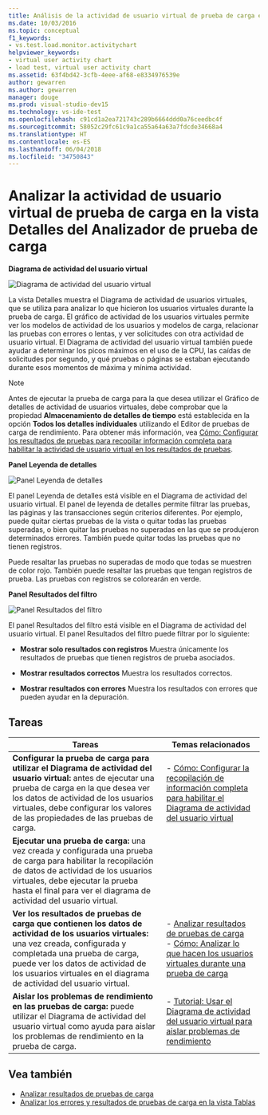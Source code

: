 ```yaml
---
title: Análisis de la actividad de usuario virtual de prueba de carga en Visual Studio
ms.date: 10/03/2016
ms.topic: conceptual
f1_keywords:
- vs.test.load.monitor.activitychart
helpviewer_keywords:
- virtual user activity chart
- load test, virtual user activity chart
ms.assetid: 63f4bd42-3cfb-4eee-af68-e8334976539e
author: gewarren
ms.author: gewarren
manager: douge
ms.prod: visual-studio-dev15
ms.technology: vs-ide-test
ms.openlocfilehash: c91cd1a2ea721743c289b6664ddd0a76ceedbc4f
ms.sourcegitcommit: 58052c29fc61c9a1ca55a64a63a7fdcde34668a4
ms.translationtype: HT
ms.contentlocale: es-ES
ms.lasthandoff: 06/04/2018
ms.locfileid: "34750843"
---
```

# <a name="analyzing-load-test-virtual-user-activity-in-the-details-view-of-the-load-test-analyzer"></a>Analizar la actividad de usuario virtual de prueba de carga en la vista Detalles del Analizador de prueba de carga

**Diagrama de actividad del usuario virtual**

 ![Diagrama de actividad del usuario virtual](../test/media/virtual_actchart.png)

 La vista Detalles muestra el Diagrama de actividad de usuarios virtuales, que se utiliza para analizar lo que hicieron los usuarios virtuales durante la prueba de carga. El gráfico de actividad de los usuarios virtuales permite ver los modelos de actividad de los usuarios y modelos de carga, relacionar las pruebas con errores o lentas, y ver solicitudes con otra actividad de usuario virtual. El Diagrama de actividad del usuario virtual también puede ayudar a determinar los picos máximos en el uso de la CPU, las caídas de solicitudes por segundo, y qué pruebas o páginas se estaban ejecutando durante esos momentos de máxima y mínima actividad.

> [!NOTE]
> Antes de ejecutar la prueba de carga para la que desea utilizar el Gráfico de detalles de actividad de usuarios virtuales, debe comprobar que la propiedad **Almacenamiento de detalles de tiempo** está establecida en la opción **Todos los detalles individuales** utilizando el Editor de pruebas de carga de rendimiento. Para obtener más información, vea [Cómo: Configurar los resultados de pruebas para recopilar información completa para habilitar la actividad de usuario virtual en los resultados de pruebas](../test/how-to-configure-load-tests-to-collect-full-details.md).

 **Panel Leyenda de detalles**

 ![Panel Leyenda de detalles](../test/media/ltest_detailslegend.png)

 El panel Leyenda de detalles está visible en el Diagrama de actividad del usuario virtual. El panel de leyenda de detalles permite filtrar las pruebas, las páginas y las transacciones según criterios diferentes. Por ejemplo, puede quitar ciertas pruebas de la vista o quitar todas las pruebas superadas, o bien quitar las pruebas no superadas en las que se produjeron determinados errores. También puede quitar todas las pruebas que no tienen registros.

 Puede resaltar las pruebas no superadas de modo que todas se muestren de color rojo. También puede resaltar las pruebas que tengan registros de prueba. Las pruebas con registros se colorearán en verde.

 **Panel Resultados del filtro**

 ![Panel Resultados del filtro](../test/media/ltest_filterresults.png)

 El panel Resultados del filtro está visible en el Diagrama de actividad del usuario virtual. El panel Resultados del filtro puede filtrar por lo siguiente:

-   **Mostrar solo resultados con registros** Muestra únicamente los resultados de pruebas que tienen registros de prueba asociados.

-   **Mostrar resultados correctos** Muestra los resultados correctos.

-   **Mostrar resultados con errores** Muestra los resultados con errores que pueden ayudar en la depuración.

## <a name="tasks"></a>Tareas

|Tareas|Temas relacionados|
|-----------|-----------------------|
|**Configurar la prueba de carga para utilizar el Diagrama de actividad del usuario virtual:** antes de ejecutar una prueba de carga en la que desea ver los datos de actividad de los usuarios virtuales, debe configurar los valores de las propiedades de las pruebas de carga.|-   [Cómo: Configurar la recopilación de información completa para habilitar el Diagrama de actividad del usuario virtual](../test/how-to-configure-load-tests-to-collect-full-details.md)|
|**Ejecutar una prueba de carga:** una vez creada y configurada una prueba de carga para habilitar la recopilación de datos de actividad de los usuarios virtuales, debe ejecutar la prueba hasta el final para ver el diagrama de actividad del usuario virtual.||
|**Ver los resultados de pruebas de carga que contienen los datos de actividad de los usuarios virtuales:** una vez creada, configurada y completada una prueba de carga, puede ver los datos de actividad de los usuarios virtuales en el diagrama de actividad del usuario virtual.|-   [Analizar resultados de pruebas de carga](../test/analyze-load-test-results-using-the-load-test-analyzer.md)<br />-   [Cómo: Analizar lo que hacen los usuarios virtuales durante una prueba de carga](../test/how-to-analyze-virtual-user-activity-during-a-load-test.md)|
|**Aislar los problemas de rendimiento en las pruebas de carga:** puede utilizar el Diagrama de actividad del usuario virtual como ayuda para aislar los problemas de rendimiento en la prueba de carga.|-   [Tutorial: Usar el Diagrama de actividad del usuario virtual para aislar problemas de rendimiento](../test/walkthrough-use-the-virtual-user-activity-chart-to-isolate-issues.md)|

## <a name="see-also"></a>Vea también

- [Analizar resultados de pruebas de carga](../test/analyze-load-test-results-using-the-load-test-analyzer.md)
- [Analizar los errores y resultados de pruebas de carga en la vista Tablas](../test/analyze-load-test-results-and-errors-in-the-tables-view.md)